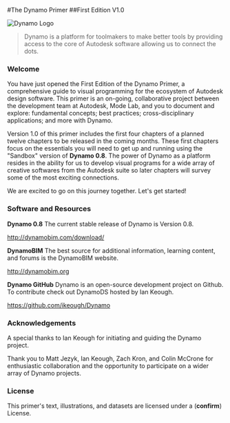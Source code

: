 #The Dynamo Primer
##First Edition V1.0

![Dynamo Logo](../images/dynamo_logo_dark-trim.png)

> Dynamo is a platform for toolmakers to make better tools by providing access to the core of Autodesk software allowing us to connect the dots.

### Welcome
You have just opened the First Edition of the Dynamo Primer, a comprehensive guide to visual programming for the ecosystem of Autodesk design software. This primer is an on-going, collaborative project between the development team at Autodesk, Mode Lab, and you to document and explore: fundamental concepts; best practices; cross-disciplinary applications; and more with Dynamo.

Version 1.0 of this primer includes the first four chapters of a planned twelve chapters to be released in the coming months. These first chapters focus on the essentials you will need to get up and running using the "Sandbox" version of **Dynamo 0.8**. The power of Dynamo as a platform resides in the ability for us to develop visual programs for a wide array of creative softwares from the Autodesk suite so later chapters will survey some of the most exciting connections.

We are excited to go on this journey together. Let's get started!

### Software and Resources
**Dynamo 0.8** The current stable release of Dynamo is Version 0.8.

http://dynamobim.com/download/

**DynamoBIM** The best source for additional information, learning content, and forums is the DynamoBIM website.

http://dynamobim.org

**Dynamo GitHub** Dynamo is an open-source development project on Github. To contribute check out DynamoDS hosted by Ian Keough.

https://github.com/ikeough/Dynamo

### Acknowledgements
A special thanks to Ian Keough for initiating and guiding the Dynamo project.

Thank you to Matt Jezyk, Ian Keough, Zach Kron, and Colin McCrone for enthusiastic collaboration and the opportunity to participate on a wider array of Dynamo projects.

### License
This primer's text, illustrations, and datasets are licensed under a (**confirm**) License.
